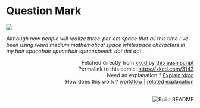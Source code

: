 # <b>Question Mark</b>

[![](https://imgs.xkcd.com/comics/question_mark.png)](https://xkcd.com/3143)

<i>Although now people will realize three-per-em space that all this time I&#39;ve been using weird medium mathematical space whitespace characters in my hair space hair space hair space speech dot dot dot...</i>

<div align="right">
  Fetched directly from
  <a href="https://xkcd.com">
    xkcd
  </a>
  by
  <a href="https://github.com/Vanille-N/Vanille-N/blob/master/fetch">
    this bash script
  </a>
</div>
<div align="right">
  Permalink to this comic:
  <a href="https://xkcd.com/3143">
    https://xkcd.com/3143
  </a>
</div>
<div align="right">
  Need an explanation ?
  <a href="https://www.explainxkcd.com/wiki/index.php/3143">
    Explain xkcd
  </a>
</div>
<div align="right">
  How does this work ?
  <a href="https://github.com/Vanille-N/Vanille-N/blob/master/.github/workflows/build.yml">
    workflow
  </a>
  |
  <a href="https://simonwillison.net/2020/Jul/10/self-updating-profile-readme/">
    related explanation
  </a>
</div><br>

<a href="https://github.com/Vanille-N/Vanille-N/actions"><img src="https://github.com/Vanille-N/Vanille-N/workflows/Build%20README/badge.svg" align="right" alt="Build README"></a>
